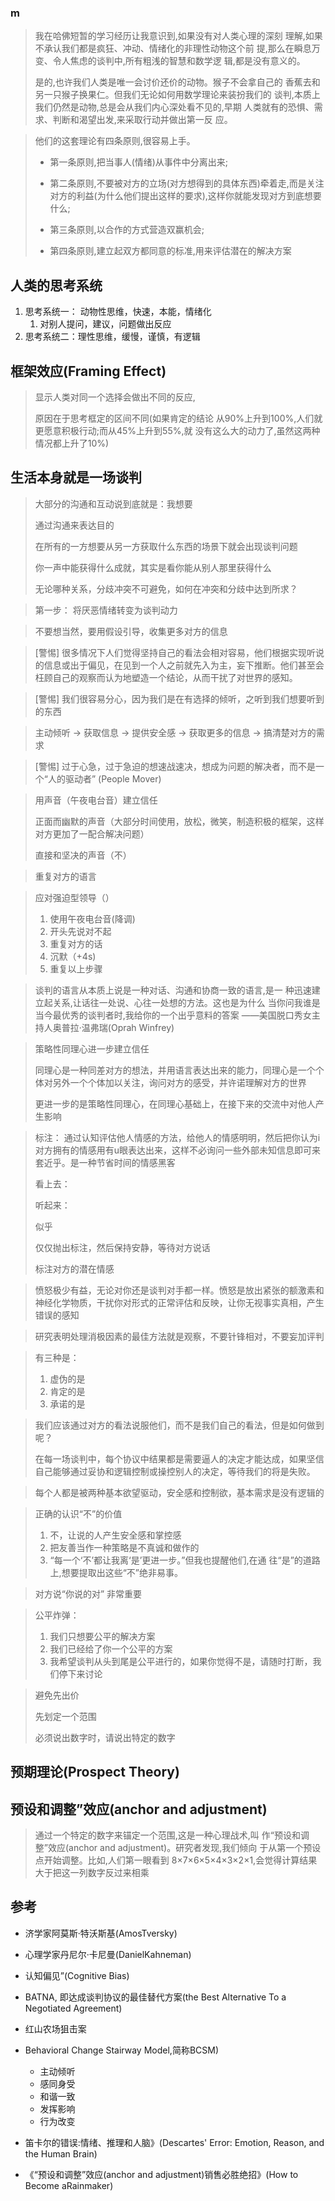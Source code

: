 ### m

> 我在哈佛短暂的学习经历让我意识到,如果没有对人类心理的深刻
> 理解,如果不承认我们都是疯狂、冲动、情绪化的非理性动物这个前
> 提,那么在瞬息万变、令人焦虑的谈判中,所有粗浅的智慧和数学逻
> 辑,都是没有意义的。
>
> 是的,也许我们人类是唯一会讨价还价的动物。猴子不会拿自己的
> 香蕉去和另一只猴子换果仁。但我们无论如何用数学理论来装扮我们的
> 谈判,本质上我们仍然是动物,总是会从我们内心深处看不见的,早期
> 人类就有的恐惧、需求、判断和渴望出发,来采取行动并做出第一反
> 应。



> 他们的这套理论有四条原则,很容易上手。
>
> - 第一条原则,把当事人(情绪)从事件中分离出来;
>
> - 第二条原则,不要被对方的立场(对方想得到的具体东西)牵着走,而是关注对方的利益(为什么他们提出这样的要求),这样你就能发现对方到底想要什么;
>
> - 第三条原则,以合作的方式营造双赢机会;
>
> - 第四条原则,建立起双方都同意的标准,用来评估潜在的解决方案

## 人类的思考系统

1. 思考系统一： 动物性思维，快速，本能，情绪化
   1. 对别人提问，建议，问题做出反应
2. 思考系统二：理性思维，缓慢，谨慎，有逻辑

## 框架效应(Framing Effect)

> 显示人类对同一个选择会做出不同的反应,
>
> 原因在于思考框定的区间不同(如果肯定的结论
> 从90%上升到100%,人们就更愿意积极行动;而从45%上升到55%,就
> 没有这么大的动力了,虽然这两种情况都上升了10%)



## 生活本身就是一场谈判

> 大部分的沟通和互动说到底就是：我想要
>
> 通过沟通来表达目的
>
> 在所有的一方想要从另一方获取什么东西的场景下就会出现谈判问题
>
> 你一声中能获得什么成就，其实是看你能从别人那里获得什么
>
> 无论哪种关系，分歧冲突不可避免，如何在冲突和分歧中达到所求？

> 第一步： 将厌恶情绪转变为谈判动力

> 不要想当然，要用假设引导，收集更多对方的信息

> [警惕] 很多情况下人们觉得坚持自己的看法会相对容易，他们根据实现听说的信息或出于偏见，在见到一个人之前就先入为主，妄下推断。他们甚至会枉顾自己的观察而认为地塑造一个结论，从而干扰了对世界的感知。

> [警惕] 我们很容易分心，因为我们是在有选择的倾听，之听到我们想要听到的东西 

> 主动倾听 -> 获取信息 -> 提供安全感 -> 获取更多的信息 -> 搞清楚对方的需求

> [警惕] 过于心急，过于急迫的想速战速决，想成为问题的解决者，而不是一个“人的驱动者” (People Mover)

> 用声音（午夜电台音）建立信任
>
> 正面而幽默的声音（大部分时间使用，放松，微笑，制造积极的框架，这样对方更加了一配合解决问题）
>
> 直接和坚决的声音（不）

> 重复对方的语言

> 应对强迫型领导（）
>
> 1. 使用午夜电台音(降调)
> 2. 开头先说对不起
> 3. 重复对方的话
> 4. 沉默（+4s)
> 5. 重复以上步骤

> 谈判的语言从本质上说是一种对话、沟通和协商一致的语言,是一
> 种迅速建立起关系,让话往一处说、心往一处想的方法。这也是为什么
> 当你问我谁是当今最优秀的谈判者时,我给你的一个出乎意料的答案
> ——美国脱口秀女主持人奥普拉·温弗瑞(Oprah Winfrey)

> 策略性同理心进一步建立信任
>
> 同理心是一种同差对方的想法，并用语言表达出来的能力，同理心是一个个体对另外一个个体加以关注，询问对方的感受，并许诺理解对方的世界
>
> 更进一步的是策略性同理心，在同理心基础上，在接下来的交流中对他人产生影响

> 标注： 通过认知评估他人情感的方法，给他人的情感明明，然后把你认为i对方拥有的情感用有u眼表达出来，这样不必询问一些外部未知信息即可来套近乎。是一种节省时间的情感黑客
>
> 看上去：
>
> 听起来：
>
> 似乎
>
> 仅仅抛出标注，然后保持安静，等待对方说话
>
> 标注对方的潜在情感

> 愤怒极少有益，无论对你还是谈判对手都一样。愤怒是放出紧张的额激素和神经化学物质，干扰你对形式的正常评估和反映，让你无视事实真相，产生错误的感知

> 研究表明处理消极因素的最佳方法就是观察，不要针锋相对，不要妄加评判

> 有三种是：
>
> 1. 虚伪的是
> 2. 肯定的是
> 3. 承诺的是

> 我们应该通过对方的看法说服他们，而不是我们自己的看法，但是如何做到呢？
>
> 在每一场谈判中，每个协议中结果都是需要逼人的决定才能达成，如果坚信自己能够通过妥协和逻辑控制或操控别人的决定，等待我们的将是失败。

> 每个人都是被两种基本欲望驱动，安全感和控制欲，基本需求是没有逻辑的

> 正确的认识“不”的价值
>
> 1. 不，让说的人产生安全感和掌控感
> 2. 把友善当作一种策略是不真诚和做作的
> 3. “每一个‘不’都让我离‘是’更进一步。”但我也提醒他们,在通
>    往“是”的道路上,想要提取出这些“不”绝非易事。

> 对方说“你说的对” 非常重要

> 公平炸弹：
>
> 1. 我们只想要公平的解决方案
> 2. 我们已经给了你一个公平的方案
> 3. 我希望谈判从头到尾是公平进行的，如果你觉得不是，请随时打断，我们停下来讨论



> 避免先出价
>
> 先划定一个范围
>
> 必须说出数字时，请说出特定的数字

## 预期理论(Prospect Theory)



## 预设和调整”效应(anchor and adjustment)

> 通过一个特定的数字来锚定一个范围,这是一种心理战术,叫
作“预设和调整”效应(anchor and adjustment)。研究者发现,我们倾向
于从第一个预设点开始调整。比如,人们第一眼看到
8×7×6×5×4×3×2×1,会觉得计算结果大于把这一列数字反过来相乘



## 参考

- 济学家阿莫斯·特沃斯基(AmosTversky)
- 心理学家丹尼尔·卡尼曼(DanielKahneman)
- 认知偏见”(Cognitive Bias)
- BATNA, 即达成谈判协议的最佳替代方案(the Best Alternative To a Negotiated Agreement)
- 红山农场狙击案
- Behavioral Change Stairway Model,简称BCSM)
  - 主动倾听
  - 感同身受
  - 和谐一致
  - 发挥影响
  - 行为改变

- 笛卡尔的错误:情绪、推理和人脑》(Descartes' Error: Emotion, Reason, and the Human Brain)
- 《“预设和调整”效应(anchor and adjustment)销售必胜绝招》(How to Become aRainmaker)